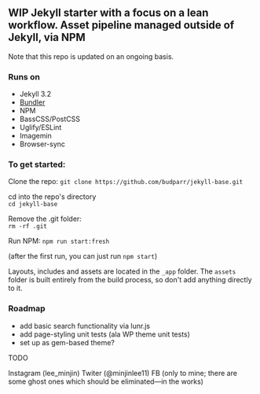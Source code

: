 ## WIP Jekyll starter with a focus on a lean workflow. Asset pipeline managed outside of Jekyll, via NPM

Note that this repo is updated on an ongoing basis.

### Runs on
- Jekyll 3.2  
- [Bundler](http://bundler.io/)
- NPM
- BassCSS/PostCSS
- Uglify/ESLint
- Imagemin
- Browser-sync



### To get started:

Clone the repo:
`git clone https://github.com/budparr/jekyll-base.git`  

cd into the repo's directory  
`cd jekyll-base`

Remove the .git folder:  
`rm -rf .git`

Run NPM:
`npm run start:fresh`  

(after the first run, you can just run `npm start`)


Layouts, includes and assets are located in the `_app` folder. The `assets` folder is built entirely from the build process, so don't add anything directly to it.

### Roadmap
- add basic search functionality via lunr.js
- add page-styling unit tests (ala WP theme unit tests)
- set up as gem-based theme?



TODO

Instagram (lee_minjin)
Twiter (@minjinlee11)
FB (only to mine; there are some ghost ones which should be eliminated—in the works)
